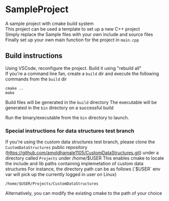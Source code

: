 # SampleProject
A sample project with cmake build system  
This project can be used a template to set up a new C++ project  
Simply replace the Sample files with your own include and source files  
Finally set up your own main function for the project in `main.cpp`

## Build instructions
Using VSCode, reconfigure the project. Build it using "rebuild all"  
If you're a command line fan, create a `build` dir and execute the following commands from the `build` dir
```
cmake ..
make
```
Build files will be generated in the `build` directory
The executable will be generated in the `bin` directory on a successful build

Run the binary/executable from the `bin` directory to launch.

### Special instructions for data structures test branch
If you're using the custom data structures test branch, please clone the `CustomDataStructures` public repository (https://github.com/amoldhamale1105/CustomDataStructures.git) under a directory called `Projects` under /home/$USER  
This enables cmake to locate the include and lib paths containing implemetation of custom data structures  
For instance, the directory path can be as follows (`$USER` env var will pick up the currently logged in user on Linux)  
```
/home/$USER/Projects/CustomDataStructures
```
Alternatively, you can modify the existing cmake to the path of your choice
